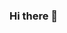 ### Hi there 👋

<!--
**RavipatiGayatri/RavipatiGayatri** is a ✨ _special_ ✨ repository because its `README.md` (this file) appears on your GitHub profile.

Here are some ideas to get you started:

- 🔭 I’m currently working on enhancing my coding skills and developing new projects.
- 🌱 I’m currently learning algorithms and techniques.
- 👯 I’m looking to collaborate on pen-source projects related to natural language processing or data science.
- 🤔 I’m looking for help with  implementing advanced neural network architectures
- 💬 Ask me about programming languages, data analysis, or AI-related topics.
- 📫 How to reach me: You can reach me via email at ravipatigayatri23@example.com.
- 😄 Pronouns:she
- ⚡ Fun fact: ...I'm passionate about astronomy and spend my free time stargazing with my telescope.
-->
